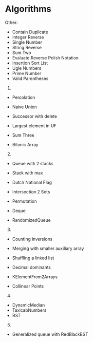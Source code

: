 # Algorithms

Other:
* Contain Duplicate
* Integer Reverse
* Single Number
* String Reverse
* Sum Two
* Evaluate Reverse Polish Notation
* Insertion Sort List
* Ugle Numbers
* Prime Number
* Valid Parentheses

1.
* Percolation
* Naive Union
* Successor with delete
* Largest element in UF

* Sum Three
* Bitonic Array

2.
* Queue with 2 stacks
* Stack with max
* Dutch National Flag
* Intersection 2 Sets
* Permutation

* Deque
* RandomizedQueue

3.
* Counting inversions
* Merging with smaller auxiliary array
* Shuffling a linked list
* Decimal dominants
* KElementFrom2Arrays

* Collinear Points

4.
* DynamicMedian
* TaxicabNumbers
* BST

5.
* Generalized queue with RedBlackBST




